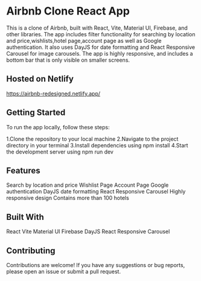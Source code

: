 # Airbnb Clone React App

This is a clone of Airbnb, built with React, Vite, Material UI, Firebase, and other libraries. The app includes filter functionality for searching by location and price,wishlists,hotel page,account page as well as Google authentication. It also uses DayJS for date formatting and React Responsive Carousel for image carousels. The app is highly responsive, and includes a bottom bar that is only visible on smaller screens.

## Hosted on Netlify

https://airbnb-redesigned.netlify.app/

## Getting Started

To run the app locally, follow these steps:

1.Clone the repository to your local machine
2.Navigate to the project directory in your terminal
3.Install dependencies using npm install
4.Start the development server using npm run dev

## Features

Search by location and price
Wishlist Page
Account Page
Google authentication
DayJS date formatting
React Responsive Carousel
Highly responsive design
Contains more than 100 hotels

## Built With

React
Vite
Material UI
Firebase
DayJS
React Responsive Carousel

## Contributing

Contributions are welcome! If you have any suggestions or bug reports, please open an issue or submit a pull request.
